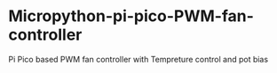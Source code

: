 # Micropython-pi-pico-PWM-fan-controller
Pi Pico based PWM fan controller with Tempreture control and pot bias
